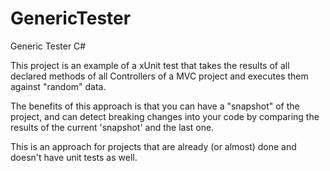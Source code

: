 # GenericTester
Generic Tester C#

This project is an example of a xUnit test that takes the results of all declared methods of all Controllers of a MVC project and executes them against "random" data.

The benefits of this approach is that you can have a "snapshot" of the project, and can detect breaking changes into your code by comparing the results of the current 'snapshot' and the last one.

This is an approach for projects that are already (or almost) done and doesn't have unit tests as well.

